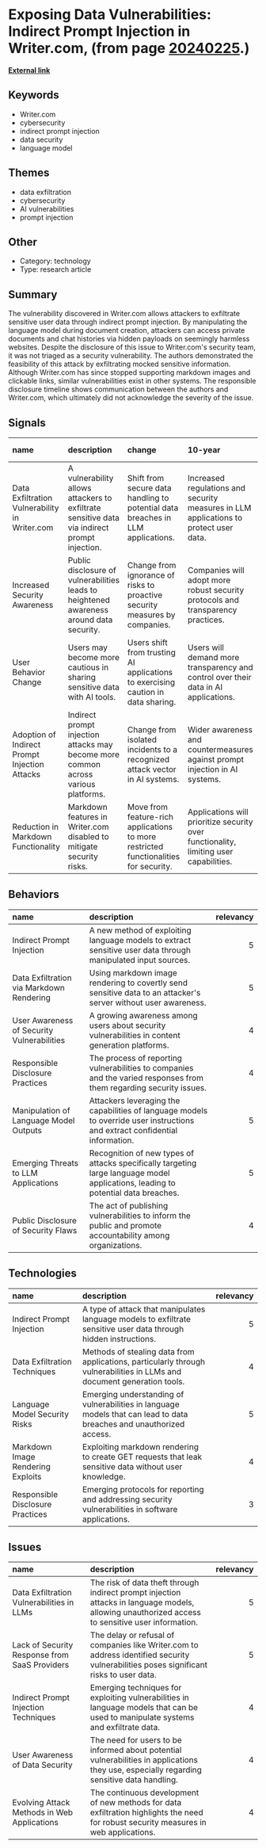 # __Exposing Data Vulnerabilities: Indirect Prompt Injection in Writer.com__, (from page [20240225](https://kghosh.substack.com/p/20240225).)

__[External link](https://promptarmor.substack.com/p/data-exfiltration-from-writercom)__



## Keywords

* Writer.com
* cybersecurity
* indirect prompt injection
* data security
* language model

## Themes

* data exfiltration
* cybersecurity
* AI vulnerabilities
* prompt injection

## Other

* Category: technology
* Type: research article

## Summary

The vulnerability discovered in Writer.com allows attackers to exfiltrate sensitive user data through indirect prompt injection. By manipulating the language model during document creation, attackers can access private documents and chat histories via hidden payloads on seemingly harmless websites. Despite the disclosure of this issue to Writer.com's security team, it was not triaged as a security vulnerability. The authors demonstrated the feasibility of this attack by exfiltrating mocked sensitive information. Although Writer.com has since stopped supporting markdown images and clickable links, similar vulnerabilities exist in other systems. The responsible disclosure timeline shows communication between the authors and Writer.com, which ultimately did not acknowledge the severity of the issue.

## Signals

| name                                          | description                                                                                  | change                                                                               | 10-year                                                                               | driving-force                                                            |   relevancy |
|:----------------------------------------------|:---------------------------------------------------------------------------------------------|:-------------------------------------------------------------------------------------|:--------------------------------------------------------------------------------------|:-------------------------------------------------------------------------|------------:|
| Data Exfiltration Vulnerability in Writer.com | A vulnerability allows attackers to exfiltrate sensitive data via indirect prompt injection. | Shift from secure data handling to potential data breaches in LLM applications.      | Increased regulations and security measures in LLM applications to protect user data. | Growing reliance on AI tools for data management and content generation. |           5 |
| Increased Security Awareness                  | Public disclosure of vulnerabilities leads to heightened awareness around data security.     | Change from ignorance of risks to proactive security measures by companies.          | Companies will adopt more robust security protocols and transparency practices.       | Heightened public concern over data privacy and security breaches.       |           4 |
| User Behavior Change                          | Users may become more cautious in sharing sensitive data with AI tools.                      | Users shift from trusting AI applications to exercising caution in data sharing.     | Users will demand more transparency and control over their data in AI applications.   | Increased incidents of data breaches leading to user distrust.           |           4 |
| Adoption of Indirect Prompt Injection Attacks | Indirect prompt injection attacks may become more common across various platforms.           | Change from isolated incidents to a recognized attack vector in AI systems.          | Wider awareness and countermeasures against prompt injection in AI systems.           | Growing sophistication of cyber-attacks targeting AI platforms.          |           4 |
| Reduction in Markdown Functionality           | Markdown features in Writer.com disabled to mitigate security risks.                         | Move from feature-rich applications to more restricted functionalities for security. | Applications will prioritize security over functionality, limiting user capabilities. | Ongoing vulnerabilities prompting changes in application capabilities.   |           3 |

## Behaviors

| name                                       | description                                                                                                                       |   relevancy |
|:-------------------------------------------|:----------------------------------------------------------------------------------------------------------------------------------|------------:|
| Indirect Prompt Injection                  | A new method of exploiting language models to extract sensitive user data through manipulated input sources.                      |           5 |
| Data Exfiltration via Markdown Rendering   | Using markdown image rendering to covertly send sensitive data to an attacker's server without user awareness.                    |           5 |
| User Awareness of Security Vulnerabilities | A growing awareness among users about security vulnerabilities in content generation platforms.                                   |           4 |
| Responsible Disclosure Practices           | The process of reporting vulnerabilities to companies and the varied responses from them regarding security issues.               |           4 |
| Manipulation of Language Model Outputs     | Attackers leveraging the capabilities of language models to override user instructions and extract confidential information.      |           5 |
| Emerging Threats to LLM Applications       | Recognition of new types of attacks specifically targeting large language model applications, leading to potential data breaches. |           5 |
| Public Disclosure of Security Flaws        | The act of publishing vulnerabilities to inform the public and promote accountability among organizations.                        |           4 |

## Technologies

| name                              | description                                                                                                             |   relevancy |
|:----------------------------------|:------------------------------------------------------------------------------------------------------------------------|------------:|
| Indirect Prompt Injection         | A type of attack that manipulates language models to exfiltrate sensitive user data through hidden instructions.        |           5 |
| Data Exfiltration Techniques      | Methods of stealing data from applications, particularly through vulnerabilities in LLMs and document generation tools. |           4 |
| Language Model Security Risks     | Emerging understanding of vulnerabilities in language models that can lead to data breaches and unauthorized access.    |           5 |
| Markdown Image Rendering Exploits | Exploiting markdown rendering to create GET requests that leak sensitive data without user knowledge.                   |           4 |
| Responsible Disclosure Practices  | Emerging protocols for reporting and addressing security vulnerabilities in software applications.                      |           3 |

## Issues

| name                                          | description                                                                                                                                      |   relevancy |
|:----------------------------------------------|:-------------------------------------------------------------------------------------------------------------------------------------------------|------------:|
| Data Exfiltration Vulnerabilities in LLMs     | The risk of data theft through indirect prompt injection attacks in language models, allowing unauthorized access to sensitive user information. |           5 |
| Lack of Security Response from SaaS Providers | The delay or refusal of companies like Writer.com to address identified security vulnerabilities poses significant risks to user data.           |           5 |
| Indirect Prompt Injection Techniques          | Emerging techniques for exploiting vulnerabilities in language models that can be used to manipulate systems and exfiltrate data.                |           4 |
| User Awareness of Data Security               | The need for users to be informed about potential vulnerabilities in applications they use, especially regarding sensitive data handling.        |           4 |
| Evolving Attack Methods in Web Applications   | The continuous development of new methods for data exfiltration highlights the need for robust security measures in web applications.            |           4 |